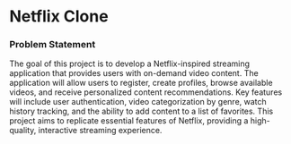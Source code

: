 # Netflix Clone

### Problem Statement
The goal of this project is to develop a Netflix-inspired streaming application that provides users with on-demand video content. The application will allow users to register, create profiles, browse available videos, and receive personalized content recommendations. Key features will include user authentication, video categorization by genre, watch history tracking, and the ability to add content to a list of favorites. This project aims to replicate essential features of Netflix, providing a high-quality, interactive streaming experience.
